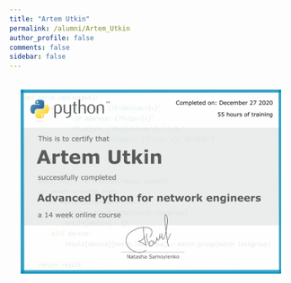 ```yaml
---
title: "Artem Utkin"
permalink: /alumni/Artem_Utkin
author_profile: false
comments: false
sidebar: false
---
```


<div style="padding: 20px;">
  <img src="https://raw.githubusercontent.com/advpyneng/advpyneng.github.io/master/alumni/Artem_Utkin.png" alt="Advanced Python for network engineers">
</div>

